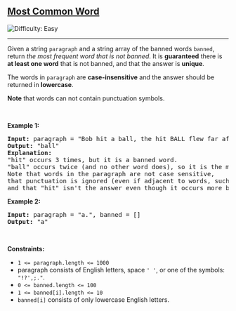 <h2><a href="https://leetcode.com/problems/most-common-word">Most Common Word</a></h2> <img src='https://img.shields.io/badge/Difficulty-Easy-brightgreen' alt='Difficulty: Easy' /><hr><p>Given a string <code>paragraph</code> and a string array of the banned words <code>banned</code>, return <em>the most frequent word that is not banned</em>. It is <strong>guaranteed</strong> there is <strong>at least one word</strong> that is not banned, and that the answer is <strong>unique</strong>.</p>

<p>The words in <code>paragraph</code> are <strong>case-insensitive</strong> and the answer should be returned in <strong>lowercase</strong>.</p>

<p><strong>Note</strong> that words can not contain punctuation symbols.</p>

<p>&nbsp;</p>
<p><strong class="example">Example 1:</strong></p>

<pre>
<strong>Input:</strong> paragraph = &quot;Bob hit a ball, the hit BALL flew far after it was hit.&quot;, banned = [&quot;hit&quot;]
<strong>Output:</strong> &quot;ball&quot;
<strong>Explanation:</strong> 
&quot;hit&quot; occurs 3 times, but it is a banned word.
&quot;ball&quot; occurs twice (and no other word does), so it is the most frequent non-banned word in the paragraph. 
Note that words in the paragraph are not case sensitive,
that punctuation is ignored (even if adjacent to words, such as &quot;ball,&quot;), 
and that &quot;hit&quot; isn&#39;t the answer even though it occurs more because it is banned.
</pre>

<p><strong class="example">Example 2:</strong></p>

<pre>
<strong>Input:</strong> paragraph = &quot;a.&quot;, banned = []
<strong>Output:</strong> &quot;a&quot;
</pre>

<p>&nbsp;</p>
<p><strong>Constraints:</strong></p>

<ul>
	<li><code>1 &lt;= paragraph.length &lt;= 1000</code></li>
	<li>paragraph consists of English letters, space <code>&#39; &#39;</code>, or one of the symbols: <code>&quot;!?&#39;,;.&quot;</code>.</li>
	<li><code>0 &lt;= banned.length &lt;= 100</code></li>
	<li><code>1 &lt;= banned[i].length &lt;= 10</code></li>
	<li><code>banned[i]</code> consists of only lowercase English letters.</li>
</ul>
